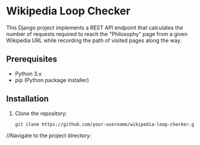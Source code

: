 # Wikipedia Loop Checker

This Django project implements a REST API endpoint that calculates the number of requests required to reach the "Philosophy" page from a given Wikipedia URL while recording the path of visited pages along the way.

## Prerequisites

- Python 3.x
- pip (Python package installer)

## Installation

1. Clone the repository:

   ```bash
   git clone https://github.com/your-username/wikipedia-loop-checker.git
   ```

//Navigate to the project directory:

<!-- cd wikipedia-loop-checker
Create and activate a virtual environment (optional but recommended): -->

<!-- python -m venv env
source env/bin/activate  # On Windows, use `env\Scripts\activate`
Install the required dependencies: -->

<!--pip install -r requirements.txt
Usage
Start the Django development server:  -->

<!-- python manage.py runserver
Send a POST request to the /api/wikipedia-loop/ endpoint with the url parameter containing the Wikipedia URL to start the loop: -->

<!-- POST /api/wikipedia-loop/
Content-Type: application/json -->
